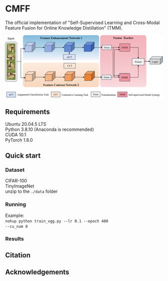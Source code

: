 # CMFF
The official implementation of "Self-Supervised Learning and Cross-Modal Feature Fusion for Online Knowledge Distillation" (TMM).  <br>

![image](https://github.com/Coralmss/CMFF/blob/main/method.png) <br>

## Requirements
Ubuntu 20.04.5 LTS  <br>
Python 3.8.10 (Anaconda is recommended)  <br>
CUDA 10.1  <br>
PyTorch 1.8.0  <br>


## Quick start
### Dataset
CIFAR-100  <br>
TinyImageNet <br>
unzip to the <code>./data</code> folder<br>
### Running
Example: <br>
<code>nohup python train_vgg.py --lr 0.1  --epoch 400  --cu_num 0  </code>

### Results



## Citation


## Acknowledgements
